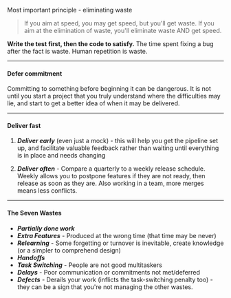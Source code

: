 Most important principle - eliminating waste

>If you aim at speed, you may get speed, but you'll get waste.  If you aim at the elimination of waste, you'll eliminate waste AND get speed.

**Write the test first, then the code to satisfy.**
The time spent fixing a bug after the fact is waste.  Human repetition is waste.

---

#### Defer commitment

Committing to something before beginning it can be dangerous.  It is not until you start a project that you truly understand where the difficulties may lie, and start to get a better idea of when it may be delivered.

----

#### Deliver fast

1. ***Deliver early*** (even just a mock) - this will help you get the pipeline set up, and facilitate valuable feedback rather than waiting until everything is in place and needs changing

2. ***Deliver often*** - Compare a quarterly to a weekly release schedule.  Weekly allows you to postpone features if they are not ready, then release as soon as they are.  Also working in a team, more merges means less conflicts.

---

#### The Seven Wastes

 - ***Partially done work***
 - ***Extra Features*** - Produced at the wrong time (that time may be never)
 - ***Relearning*** - Some forgetting or turnover is inevitable, create knowledge (or a simpler to comprehend design)
 - ***Handoffs***
 - ***Task Switching*** - People are not good multitaskers
 - ***Delays*** - Poor communication or commitments not met/deferred
 - ***Defects*** - Derails your work (inflicts the task-switching penalty too) - they can be a sign that you're not managing the other wastes.